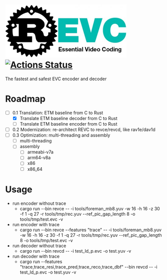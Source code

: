 # ![revc](doc/REVC.png) [![Actions Status](https://github.com/revcx/revc/workflows/revc/badge.svg?branch=master)](https://github.com/revcx/revc/actions) 

The fastest and safest EVC encoder and decoder

# Roadmap

- [ ] 0.1 Translation: ETM baseline from C to Rust
  - [x] Translate ETM baseline decoder from C to Rust
  - [ ] Translate ETM baseline encoder from C to Rust		 
- [ ] 0.2 Modernization: re-architect REVC to revce/revcd, like rav1e/dav1d
- [ ] 0.3 Optimization: multi-threading and assembly
  - [ ] multi-threading
  - [ ] assembly
    - [ ] armeabi-v7a
    - [ ] arm64-v8a
    - [ ] x86
    - [ ] x86_64

# Usage

* run encoder without trace
  * cargo run --bin revce -- -i tools/foreman_mb8.yuv -w 16 -h 16 -z 30 -f 1 -q 27 -r tools/tmp/rec.yuv --ref_pic_gap_length 8 -o tools/tmp/test.evc -v
* run encoder with trace
  * cargo run --bin revce --features "trace" -- -i tools/foreman_mb8.yuv -w 16 -h 16 -z 30 -f 1 -q 27 -r tools/tmp/rec.yuv --ref_pic_gap_length 8 -o tools/tmp/test.evc -v
* run decoder without trace
  * cargo run --bin revcd -- -i test_ld_p.evc -o test.yuv -v
* run decoder with trace
  * cargo run --features "trace,trace_resi,trace_pred,trace_reco,trace_dbf" --bin revcd -- -i test_ld_p.evc -o test.yuv -v


